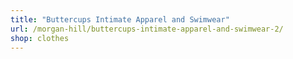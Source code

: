 ```yaml
---
title: "Buttercups Intimate Apparel and Swimwear"
url: /morgan-hill/buttercups-intimate-apparel-and-swimwear-2/
shop: clothes
---
```

